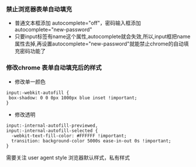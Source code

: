 ### 禁止浏览器表单自动填充

- 普通文本框添加 autocomplete="off"，密码输入框添加 autocomplete="new-password"
- 只要input标签有name这个属性,autocomplete就会失效,所以,input框把name属性去掉,再设置autocomplete="new-password"就能禁止chrome的自动填充密码功能了

### 修改chrome 表单自动填充后的样式

- 修改单一颜色

```
input:-webkit-autofill {
 box-shadow: 0 0 0px 1000px blue inset !important;
}
```

- 修改透明

```
input:-internal-autofill-previewed,
input:-internal-autofill-selected {
  -webkit-text-fill-color: #FFFFFF !important;
  transition: background-color 5000s ease-in-out 0s !important;
}
```
需要关注 user agent style 浏览器默认样式，私有样式
